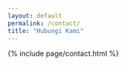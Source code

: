 ```yaml
---
layout: default
permalink: /contact/
title: "Hubungi Kami"
---
```


{% include page/contact.html %}
